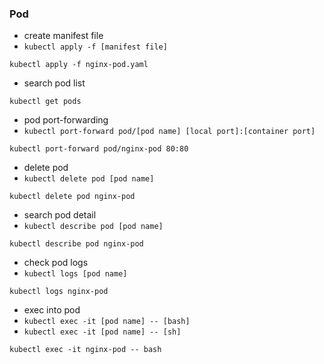 ### Pod

- create manifest file
- `kubectl apply -f [manifest file]`
```shell
kubectl apply -f nginx-pod.yaml
```

- search pod list
```shell
kubectl get pods
```

- pod port-forwarding
- `kubectl port-forward pod/[pod name] [local port]:[container port]`
```shell
kubectl port-forward pod/nginx-pod 80:80
```

- delete pod
- `kubectl delete pod [pod name]`
```shell
kubectl delete pod nginx-pod
```

- search pod detail
- `kubectl describe pod [pod name]`
```shell
kubectl describe pod nginx-pod
```

- check pod logs
- `kubectl logs [pod name]`
```shell
kubectl logs nginx-pod
```

- exec into pod
- `kubectl exec -it [pod name] -- [bash]`
- `kubectl exec -it [pod name] -- [sh]`
```shell
kubectl exec -it nginx-pod -- bash
```